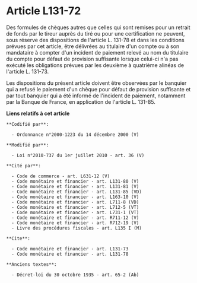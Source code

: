 # Article L131-72

Des formules de chèques autres que celles qui sont remises pour un retrait de fonds par le tireur auprès du tiré ou pour une
certification ne peuvent, sous réserve des dispositions de l'article L. 131-78 et dans les conditions prévues par cet
article, être délivrées au titulaire d'un compte ou à son mandataire à compter d'un incident de paiement relevé au nom du
titulaire du compte pour défaut de provision suffisante lorsque celui-ci n'a pas exécuté les obligations prévues par les
deuxième à quatrième alinéas de l'article L. 131-73. 

Les dispositions du présent article doivent être observées par le banquier qui a refusé le paiement d'un chèque pour défaut
de provision suffisante et par tout banquier qui a été informé de l'incident de paiement, notamment par la Banque de France,
en application de l'article L. 131-85.

**Liens relatifs à cet article**

	**Codifié par**:

	  - Ordonnance n°2000-1223 du 14 décembre 2000 (V)

	**Modifié par**:

	  - Loi n°2010-737 du 1er juillet 2010 - art. 36 (V)

	**Cité par**:

	  - Code de commerce - art. L631-12 (V)
	  - Code monétaire et financier - art. L131-80 (V)
	  - Code monétaire et financier - art. L131-81 (V)
	  - Code monétaire et financier - art. L131-85 (VD)
	  - Code monétaire et financier - art. L163-10 (V)
	  - Code monétaire et financier - art. L711-8 (VD)
	  - Code monétaire et financier - art. L712-5 (VT)
	  - Code monétaire et financier - art. L731-1 (VT)
	  - Code monétaire et financier - art. R711-12 (V)
	  - Code monétaire et financier - art. R712-19 (V)
	  - Livre des procédures fiscales - art. L135 I (M)

	**Cite**:

	  - Code monétaire et financier - art. L131-73
	  - Code monétaire et financier - art. L131-78

	**Anciens textes**:

	  - Décret-loi du 30 octobre 1935 - art. 65-2 (Ab)
